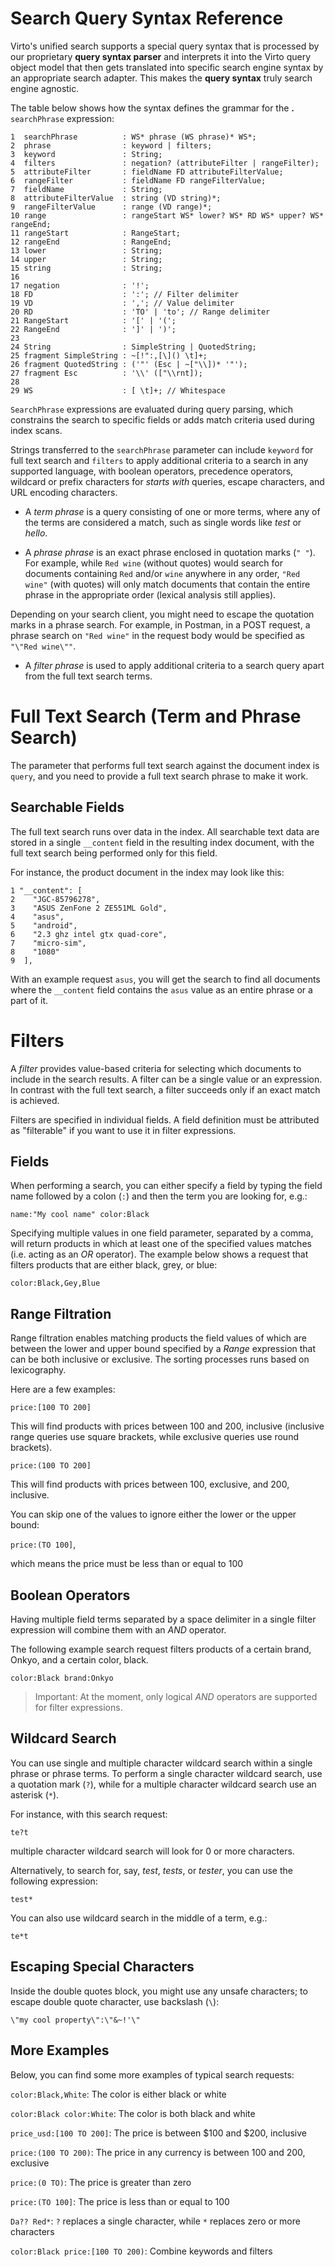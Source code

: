 ﻿# Search Query Syntax Reference
Virto's unified search supports a special query syntax that is processed by our proprietary **query syntax parser** and interprets it into the Virto query object model that then gets translated into specific search engine syntax by an appropriate search adapter. This makes the **query syntax** truly search engine agnostic.

The table below shows how the syntax defines the grammar for the **.** `searchPhrase` expression:

```
1  searchPhrase          : WS* phrase (WS phrase)* WS*;
2  phrase                : keyword | filters;
3  keyword               : String;
4  filters               : negation? (attributeFilter | rangeFilter);
5  attributeFilter       : fieldName FD attributeFilterValue;
6  rangeFilter           : fieldName FD rangeFilterValue;
7  fieldName             : String;
8  attributeFilterValue  : string (VD string)*;
9  rangeFilterValue      : range (VD range)*;
10 range                 : rangeStart WS* lower? WS* RD WS* upper? WS* rangeEnd;
11 rangeStart            : RangeStart;
12 rangeEnd              : RangeEnd;
13 lower                 : String;
14 upper                 : String;
15 string                : String;
16
17 negation              : '!';
18 FD                    : ':'; // Filter delimiter
19 VD                    : ','; // Value delimiter
20 RD                    : 'TO' | 'to'; // Range delimiter
21 RangeStart            : '[' | '(';
22 RangeEnd              : ']' | ')';
23
24 String                : SimpleString | QuotedString;
25 fragment SimpleString : ~[!":,[\]() \t]+;
26 fragment QuotedString : ('"' (Esc | ~["\\])* '"');
27 fragment Esc          : '\\' (["\\rnt]);
28
29 WS                    : [ \t]+; // Whitespace
```

`SearchPhrase` expressions are evaluated during query parsing, which constrains the search to specific fields or adds match criteria used during index scans.

Strings transferred to the `searchPhrase` parameter can include `keyword` for full text search and `filters` to apply additional criteria to a search in any supported language, with boolean operators, precedence operators, wildcard or prefix characters for *starts with* queries, escape characters, and URL encoding characters.

-   A _term phrase_ is a query consisting of one or more terms, where any of the terms are considered a match, such as single words like *test* or *hello*.
    
-   A _phrase phrase_ is an exact phrase enclosed in quotation marks (`" "`). For example, while `Red wine` (without quotes) would search for documents containing `Red` and/or `wine` anywhere in any order, `"Red wine"` (with quotes) will only match documents that contain the entire phrase in the appropriate order (lexical analysis still applies).
    
Depending on your search client, you might need to escape the quotation marks in a phrase search. For example, in Postman, in a POST request, a phrase search on `"Red wine"` in the request body would be specified as `"\"Red wine\""`.
    
-   A _filter phrase_ is used to apply additional criteria to a search query apart from the full text search terms.

# Full Text Search (Term and Phrase Search)
The parameter that performs full text search against the document index is `query`, and you need to provide a full text search phrase to make it work.

## Searchable Fields

The full text search runs over data in the index. All searchable text data are stored in a single `__content` field in the resulting index document, with the full text search being performed only for this field.

For instance, the product document in the index may look like this:

```
1 "__content": [
2    "JGC-85796278",
3    "ASUS ZenFone 2 ZE551ML Gold",
4    "asus",
5    "android",
6    "2.3 ghz intel gtx quad-core",
7    "micro-sim",
8    "1080"
9  ],
```

With an example request `asus`, you will get the search to find all documents where the `__content` field contains the `asus` value as an entire phrase or a part of it.

# Filters
A _filter_ provides value-based criteria for selecting which documents to include in the search results. A filter can be a single value or an expression. In contrast with the full text search, a filter succeeds only if an exact match is achieved.

Filters are specified in individual fields. A field definition must be attributed as "filterable" if you want to use it in filter expressions.

## Fields
When performing a search, you can either specify a field by typing the field name followed by a colon (`:`) and then the term you are looking for, e.g.:

`name:"My cool name" color:Black`

Specifying multiple values in one field parameter, separated by a comma, will return products in which at least one of the specified values matches (i.e. acting as an *OR* operator). The example below shows a request that filters products that are either black, grey, or blue:

`color:Black,Gey,Blue`

## Range Filtration
Range filtration enables matching products the field values  of which are between the lower and upper bound specified by a *Range* expression that can be both inclusive or exclusive. The sorting processes runs based on lexicography.

Here are a few examples:

`price:[100 TO 200]`

This will find products with prices between 100 and 200, inclusive (inclusive range queries use square brackets, while exclusive queries use round brackets).

`price:(100 TO 200]`

This will find products with prices between 100, exclusive, and 200, inclusive.

You can skip one of the values to ignore either the lower or the upper bound:

`price:(TO 100]`,

which means the price must be less than or equal to 100

## Boolean Operators
Having multiple field terms separated by a space delimiter in a single filter expression will combine them with an *AND* operator.

The following example search request filters products of a certain brand, Onkyo, and a certain color, black.

`color:Black brand:Onkyo`

> Important: At the moment, only logical *AND* operators are supported for filter expressions.

## Wildcard Search
You can use single and multiple character wildcard search within a single phrase or phrase terms. To perform a single character wildcard search, use a quotation mark (`?`), while for a multiple character wildcard search use an asterisk (`*`).

For instance, with this search request:
 
`te?t`

multiple character wildcard search will look for 0 or more characters.

Alternatively, to search for, say, *test*, *tests*, or *tester*, you can use the following expression:

`test*`

You can also use wildcard search in the middle of a term, e.g.:

`te*t`

## Escaping Special Characters
Inside the double quotes block, you might use any unsafe characters; to escape double quote character, use backslash (`\`):

`\"my cool property\":\"&~!'\"`

## More Examples
Below, you can find some more examples of typical search requests:

`color:Black,White`: The color is either black or white

`color:Black color:White`: The color is both black and white

`price_usd:[100 TO 200]`: The price is between $100 and $200, inclusive

`price:(100 TO 200)`: The price in any currency is between 100 and 200, exclusive

`price:(0 TO)`: The price is greater than zero

`price:(TO 100]`: The price is less than or equal to 100

`Da?? Red*`: `?` replaces a single character, while `*` replaces zero or more characters

`color:Black price:[100 TO 200)`: Combine keywords and filters
